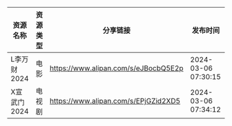 | 资源名称     | 资源类型 | 分享链接                                 | 发布时间                |
| -------- | ---- | ------------------------------------ | ------------------- |
| L李万财2024 | 电影   | https://www.alipan.com/s/eJBocbQ5E2p | 2024-03-06 07:30:15 |
| X宣武门2024 | 电视剧  | https://www.alipan.com/s/EPjGZid2XD5 | 2024-03-06 07:34:12 |
